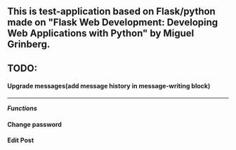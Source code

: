This is test-application based on Flask/python made on "Flask Web Development: Developing Web Applications with Python" by Miguel Grinberg.
---
## TODO:
#### Upgrade messages(add message history in message-writing block)
---
***Functions***
#### Change password
#### Edit Post
